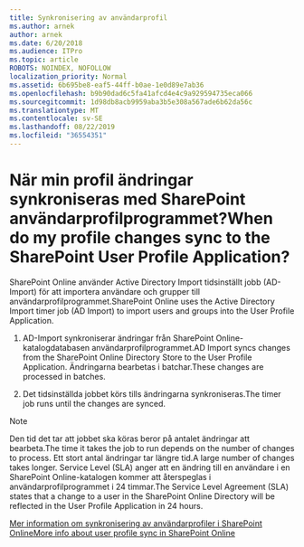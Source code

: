 ```yaml
---
title: Synkronisering av användarprofil
ms.author: arnek
author: arnek
ms.date: 6/20/2018
ms.audience: ITPro
ms.topic: article
ROBOTS: NOINDEX, NOFOLLOW
localization_priority: Normal
ms.assetid: 6b695be8-eaf5-44ff-b0ae-1e0d89e7ab36
ms.openlocfilehash: b9b90dad6c5fa41afcd4e4c9a929594735eca066
ms.sourcegitcommit: 1d98db8acb9959aba3b5e308a567ade6b62da56c
ms.translationtype: MT
ms.contentlocale: sv-SE
ms.lasthandoff: 08/22/2019
ms.locfileid: "36554351"
---
```

# <a name="when-do-my-profile-changes-sync-to-the-sharepoint-user-profile-application"></a><span data-ttu-id="da00c-102">När min profil ändringar synkroniseras med SharePoint användarprofilprogrammet?</span><span class="sxs-lookup"><span data-stu-id="da00c-102">When do my profile changes sync to the SharePoint User Profile Application?</span></span>

<span data-ttu-id="da00c-103">SharePoint Online använder Active Directory Import tidsinställt jobb (AD-Import) för att importera användare och grupper till användarprofilprogrammet.</span><span class="sxs-lookup"><span data-stu-id="da00c-103">SharePoint Online uses the Active Directory Import timer job (AD Import) to import users and groups into the User Profile Application.</span></span> 
  
1. <span data-ttu-id="da00c-104">AD-Import synkroniserar ändringar från SharePoint Online-katalogdatabasen användarprofilprogrammet.</span><span class="sxs-lookup"><span data-stu-id="da00c-104">AD Import syncs changes from the SharePoint Online Directory Store to the User Profile Application.</span></span> <span data-ttu-id="da00c-105">Ändringarna bearbetas i batchar.</span><span class="sxs-lookup"><span data-stu-id="da00c-105">These changes are processed in batches.</span></span>
    
2. <span data-ttu-id="da00c-106">Det tidsinställda jobbet körs tills ändringarna synkroniseras.</span><span class="sxs-lookup"><span data-stu-id="da00c-106">The timer job runs until the changes are synced.</span></span>
    
> [!NOTE]
> <span data-ttu-id="da00c-107">Den tid det tar att jobbet ska köras beror på antalet ändringar att bearbeta.</span><span class="sxs-lookup"><span data-stu-id="da00c-107">The time it takes the job to run depends on the number of changes to process.</span></span> <span data-ttu-id="da00c-108">Ett stort antal ändringar tar längre tid.</span><span class="sxs-lookup"><span data-stu-id="da00c-108">A large number of changes takes longer.</span></span> <span data-ttu-id="da00c-109">Service Level (SLA) anger att en ändring till en användare i en SharePoint Online-katalogen kommer att återspeglas i användarprofilprogrammet i 24 timmar.</span><span class="sxs-lookup"><span data-stu-id="da00c-109">The Service Level Agreement (SLA) states that a change to a user in the SharePoint Online Directory will be reflected in the User Profile Application in 24 hours.</span></span> 
  
[<span data-ttu-id="da00c-110">Mer information om synkronisering av användarprofiler i SharePoint Online</span><span class="sxs-lookup"><span data-stu-id="da00c-110">More info about user profile sync in SharePoint Online</span></span>](https://go.microsoft.com/fwlink/?linkid=875671)
  

